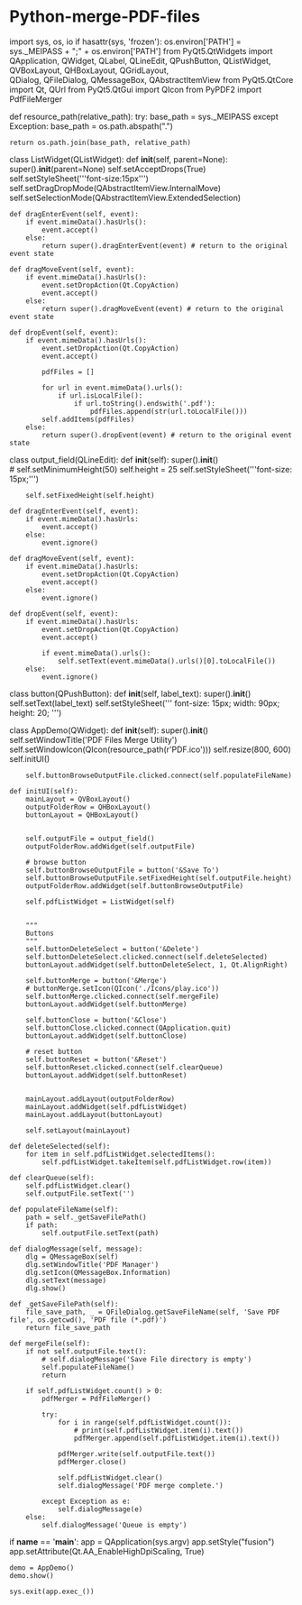 # Python-merge-PDF-files

import sys, os, io
if hasattr(sys, 'frozen'):
    os.environ['PATH'] = sys._MEIPASS + ";" + os.environ['PATH']
from PyQt5.QtWidgets import QApplication, QWidget, QLabel, QLineEdit, QPushButton, QListWidget, \
                            QVBoxLayout, QHBoxLayout, QGridLayout, \
                            QDialog, QFileDialog, QMessageBox, QAbstractItemView
from PyQt5.QtCore import Qt, QUrl
from PyQt5.QtGui import QIcon
from PyPDF2 import PdfFileMerger

def resource_path(relative_path):
    try:
        base_path = sys._MEIPASS
    except Exception:
        base_path = os.path.abspath(".")

    return os.path.join(base_path, relative_path)   

class ListWidget(QListWidget):
    def __init__(self, parent=None):
        super().__init__(parent=None)
        self.setAcceptDrops(True)
        self.setStyleSheet('''font-size:15px''')
        self.setDragDropMode(QAbstractItemView.InternalMove)
        self.setSelectionMode(QAbstractItemView.ExtendedSelection)

    def dragEnterEvent(self, event):
        if event.mimeData().hasUrls():
            event.accept()
        else:
            return super().dragEnterEvent(event) # return to the original event state

    def dragMoveEvent(self, event):
        if event.mimeData().hasUrls():
            event.setDropAction(Qt.CopyAction)
            event.accept()
        else:
            return super().dragMoveEvent(event) # return to the original event state

    def dropEvent(self, event):
        if event.mimeData().hasUrls():
            event.setDropAction(Qt.CopyAction)
            event.accept()

            pdfFiles = []

            for url in event.mimeData().urls():
                if url.isLocalFile():
                    if url.toString().endswith('.pdf'):
                        pdfFiles.append(str(url.toLocalFile()))
            self.addItems(pdfFiles)
        else:
            return super().dropEvent(event) # return to the original event state

class output_field(QLineEdit):
    def __init__(self):
        super().__init__()          
        # self.setMinimumHeight(50)
        self.height = 25
        self.setStyleSheet('''font-size: 15px;''')

        self.setFixedHeight(self.height)

    def dragEnterEvent(self, event):
        if event.mimeData().hasUrls:
            event.accept()
        else:
            event.ignore()

    def dragMoveEvent(self, event):
        if event.mimeData().hasUrls:
            event.setDropAction(Qt.CopyAction)
            event.accept()
        else:
            event.ignore()

    def dropEvent(self, event):
        if event.mimeData().hasUrls:
            event.setDropAction(Qt.CopyAction)
            event.accept()

            if event.mimeData().urls():
                self.setText(event.mimeData().urls()[0].toLocalFile())                                  
        else:
            event.ignore()


class button(QPushButton):
    def __init__(self, label_text):
        super().__init__()
        self.setText(label_text)
        self.setStyleSheet('''
            font-size: 15px;
            width: 90px;
            height: 20;
        ''')


class AppDemo(QWidget):
    def __init__(self):
        super().__init__()
        self.setWindowTitle('PDF Files Merge Utility')
        self.setWindowIcon(QIcon(resource_path(r'PDF.ico')))
        self.resize(800, 600)
        self.initUI()

        self.buttonBrowseOutputFile.clicked.connect(self.populateFileName)

    def initUI(self):
        mainLayout = QVBoxLayout()
        outputFolderRow = QHBoxLayout()
        buttonLayout = QHBoxLayout()


        self.outputFile = output_field()
        outputFolderRow.addWidget(self.outputFile)

        # browse button
        self.buttonBrowseOutputFile = button('&Save To')
        self.buttonBrowseOutputFile.setFixedHeight(self.outputFile.height)
        outputFolderRow.addWidget(self.buttonBrowseOutputFile)

        self.pdfListWidget = ListWidget(self)


        """
        Buttons
        """
        self.buttonDeleteSelect = button('&Delete')
        self.buttonDeleteSelect.clicked.connect(self.deleteSelected)
        buttonLayout.addWidget(self.buttonDeleteSelect, 1, Qt.AlignRight)

        self.buttonMerge = button('&Merge')
        # buttonMerge.setIcon(QIcon('./Icons/play.ico'))
        self.buttonMerge.clicked.connect(self.mergeFile)
        buttonLayout.addWidget(self.buttonMerge)

        self.buttonClose = button('&Close')
        self.buttonClose.clicked.connect(QApplication.quit)
        buttonLayout.addWidget(self.buttonClose)

        # reset button
        self.buttonReset = button('&Reset')
        self.buttonReset.clicked.connect(self.clearQueue)
        buttonLayout.addWidget(self.buttonReset)


        mainLayout.addLayout(outputFolderRow)
        mainLayout.addWidget(self.pdfListWidget)
        mainLayout.addLayout(buttonLayout)

        self.setLayout(mainLayout)

    def deleteSelected(self):
        for item in self.pdfListWidget.selectedItems():
            self.pdfListWidget.takeItem(self.pdfListWidget.row(item))

    def clearQueue(self):
        self.pdfListWidget.clear()
        self.outputFile.setText('')

    def populateFileName(self):
        path = self._getSaveFilePath()
        if path:
            self.outputFile.setText(path)

    def dialogMessage(self, message):
        dlg = QMessageBox(self)
        dlg.setWindowTitle('PDF Manager')
        dlg.setIcon(QMessageBox.Information)
        dlg.setText(message)
        dlg.show()

    def _getSaveFilePath(self):
        file_save_path, _ = QFileDialog.getSaveFileName(self, 'Save PDF file', os.getcwd(), 'PDF file (*.pdf)') 
        return file_save_path

    def mergeFile(self):
        if not self.outputFile.text():
            # self.dialogMessage('Save File directory is empty')    
            self.populateFileName()
            return

        if self.pdfListWidget.count() > 0:
            pdfMerger = PdfFileMerger()

            try:                                
                for i in range(self.pdfListWidget.count()):
                    # print(self.pdfListWidget.item(i).text())
                    pdfMerger.append(self.pdfListWidget.item(i).text())

                pdfMerger.write(self.outputFile.text())
                pdfMerger.close()

                self.pdfListWidget.clear()
                self.dialogMessage('PDF merge complete.')

            except Exception as e:
                self.dialogMessage(e)
        else:
            self.dialogMessage('Queue is empty')

if __name__ == '__main__':
    app = QApplication(sys.argv)
    app.setStyle("fusion")
    app.setAttribute(Qt.AA_EnableHighDpiScaling, True)


    demo = AppDemo()
    demo.show()

    sys.exit(app.exec_())
